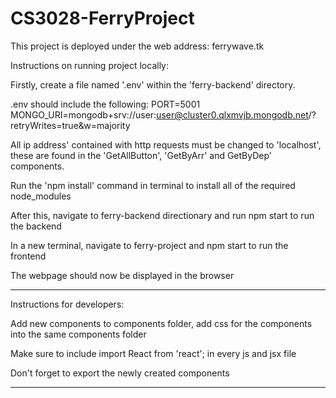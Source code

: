 # CS3028-FerryProject

This project is deployed under the web address: ferrywave.tk

Instructions on running project locally: 

Firstly, create a file named '.env' within the 'ferry-backend' directory.

.env should include the following:
PORT=5001
MONGO_URI=mongodb+srv://user:user@cluster0.qlxmvjb.mongodb.net/?retryWrites=true&w=majority

All ip address' contained with http requests must be changed to 'localhost', these are found in the 'GetAllButton', 'GetByArr' and GetByDep' components. 

Run the 'npm install' command in terminal to install all of the required node_modules

After this, navigate to ferry-backend directionary and run npm start to run the backend

In a new terminal, navigate to ferry-project and npm start to run the frontend

The webpage should now be displayed in the browser

---

Instructions for developers:

Add new components to components folder, add css for the components into the same components folder

Make sure to include import React from 'react'; in every js and jsx file

Don't forget to export the newly created components

---